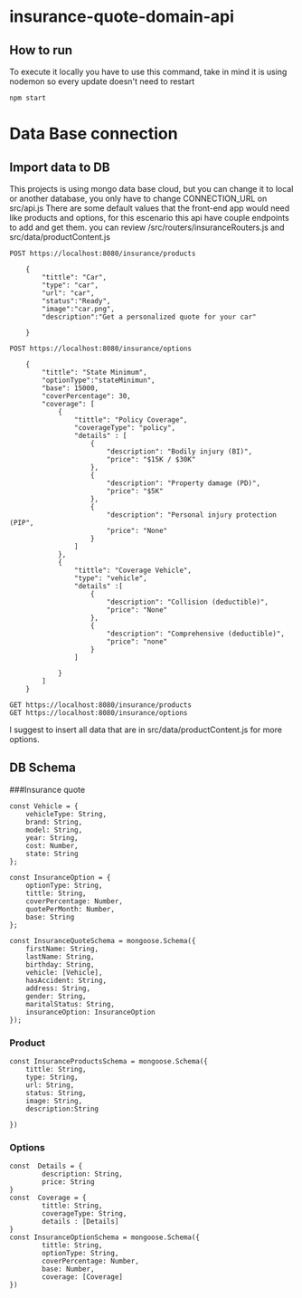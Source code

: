 # insurance-quote-domain-api

## How to run
To execute it locally you have to use this command, take in mind it is using nodemon so every update doesn't need to restart
```
npm start
```

# Data Base connection

## Import data to DB

This projects is using mongo data base cloud, but you can change it to local or another database, you only have to change CONNECTION_URL on src/api.js
There are some default values that the front-end app would need like products and options, for this escenario this api have couple endpoints to add and get them. you can review /src/routers/insuranceRouters.js and src/data/productContent.js

```
POST https://localhost:8080/insurance/products
```
```
    {
        "tittle": "Car",
        "type": "car",
        "url": "car",
        "status":"Ready",
        "image":"car.png",
        "description":"Get a personalized quote for your car"

    }
```
```
POST https://localhost:8080/insurance/options
```
```
    {
        "tittle": "State Minimum",
        "optionType":"stateMinimun",
        "base": 15000,
        "coverPercentage": 30,
        "coverage": [
            {
                "tittle": "Policy Coverage",
                "coverageType": "policy",
                "details" : [
                    {
                        "description": "Bodily injury (BI)",
                        "price": "$15K / $30K"
                    },
                    {
                        "description": "Property damage (PD)",
                        "price": "$5K"
                    },
                    {
                        "description": "Personal injury protection (PIP",
                        "price": "None"
                    }
                ]
            },
            {
                "tittle": "Coverage Vehicle",
                "type": "vehicle",
                "details" :[
                    {
                        "description": "Collision (deductible)",
                        "price": "None"
                    },
                    {
                        "description": "Comprehensive (deductible)",
                        "price": "none"
                    }
                ]

            }
        ]
    }
```

```
GET https://localhost:8080/insurance/products
GET https://localhost:8080/insurance/options
```

I suggest to insert all data that are in src/data/productContent.js for more options.

## DB Schema

###Insurance quote
```
const Vehicle = {
    vehicleType: String,
    brand: String,
    model: String,
    year: String,
    cost: Number,
    state: String
};

const InsuranceOption = {
    optionType: String,
    tittle: String,
    coverPercentage: Number,
    quotePerMonth: Number,
    base: String
};

const InsuranceQuoteSchema = mongoose.Schema({
    firstName: String,
    lastName: String,
    birthday: String,
    vehicle: [Vehicle],
    hasAccident: String,
    address: String,
    gender: String,
    maritalStatus: String,
    insuranceOption: InsuranceOption
});
```

### Product
```
const InsuranceProductsSchema = mongoose.Schema({
    tittle: String,
    type: String,
    url: String,
    status: String,
    image: String,
    description:String

})
```

### Options
```
const  Details = {
        description: String,
        price: String
}
const  Coverage = {
        tittle: String,
        coverageType: String,
        details : [Details]
}
const InsuranceOptionSchema = mongoose.Schema({
        tittle: String,
        optionType: String,
        coverPercentage: Number,
        base: Number,
        coverage: [Coverage]
})
```

